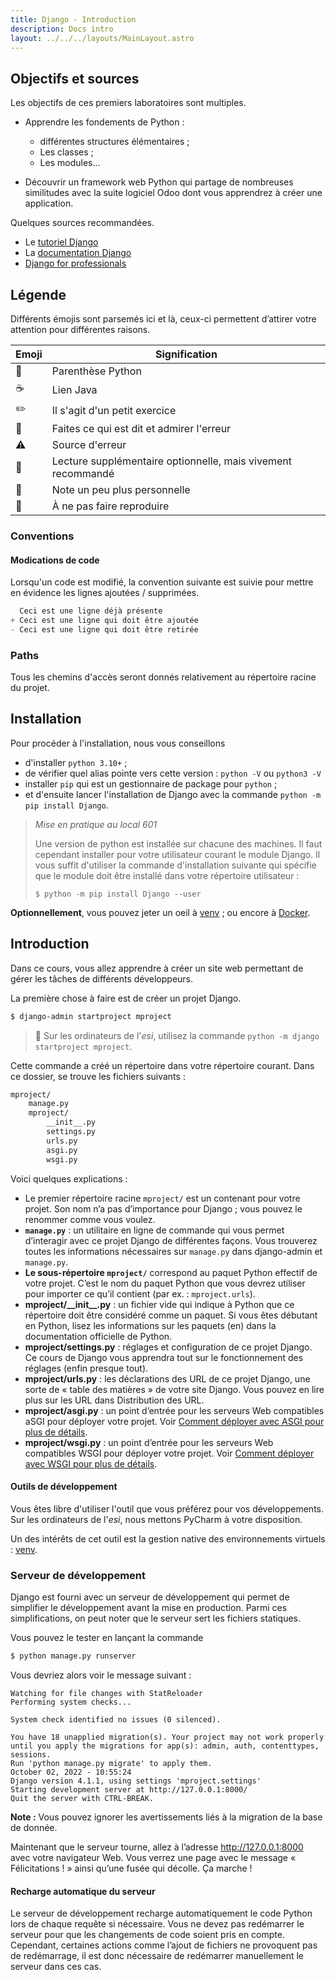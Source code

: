 ```yaml
---
title: Django - Introduction
description: Docs intro
layout: ../../../layouts/MainLayout.astro
---
```


## Objectifs et sources

Les objectifs de ces premiers laboratoires sont multiples.

* Apprendre les fondements de Python :
  * différentes structures élémentaires ;
  * Les classes ;
  * Les modules...

* Découvrir un framework web Python qui partage de nombreuses similitudes avec la suite logiciel Odoo dont vous apprendrez à créer une application.

Quelques sources recommandées.

 * Le [tutoriel Django](https://docs.djangoproject.com/fr/4.1/intro/tutorial01/)
 * La [documentation Django](https://docs.djangoproject.com/en/4.1/)
 * [Django for professionals](https://djangoforprofessionals.com/)

## Légende

Différents émojis sont parsemés ici et là, ceux-ci permettent d’attirer votre attention pour différentes raisons.

|Emoji|Signification|
|---|---|
| 🐍 | Parenthèse Python |
| ☕️ | Lien Java |
| ✏️ | Il s'agit d'un petit exercice |
| 🐇 | Faites ce qui est dit et admirer l'erreur |
| ⚠️ | Source d'erreur |
| 📖 | Lecture supplémentaire optionnelle, mais vivement recommandé |
| 📃 | Note un peu plus personnelle |
| 💩 | À ne pas faire reproduire |

### Conventions

#### Modications de code

Lorsqu'un code est modifié, la convention suivante est suivie pour mettre en évidence les lignes ajoutées / supprimées.

   ``` python
     Ceci est une ligne déjà présente
   + Ceci est une ligne qui doit être ajoutée
   - Ceci est une ligne qui doit être retirée
   ```

### Paths

Tous les chemins d'accès seront donnés relativement au répertoire racine du projet.

## Installation

Pour procéder à l'installation, nous vous conseillons
 * d'installer `python 3.10+` ;
 * de vérifier quel alias pointe vers cette version : `python -V`  ou `python3 -V` 
 * installer `pip` qui est un gestionnaire de package pour `python` ;
 * et d'ensuite lancer l'installation de Django avec la commande `python -m pip install Django`.

> *_Mise en pratique au local 601_*
>
> Une version de python est installée sur chacune des machines. Il faut cependant installer pour votre utilisateur courant le module Django. Il vous suffit d'utiliser la commande d'installation suivante qui spécifie que le module doit être installé dans votre répertoire utilisateur : 
>
> ```
> $ python -m pip install Django --user
> ```

**Optionnellement**, vous pouvez jeter un oeil à [venv](https://docs.python.org/3/tutorial/venv.html) ; ou encore à [Docker](https://www.docker.com/).

## Introduction

Dans ce cours, vous allez apprendre à créer un site web permettant de gérer les tâches de différents développeurs.

La première chose à faire est de créer un projet Django.

``` bash
$ django-admin startproject mproject
```

> 📃 Sur les ordinateurs de l'_esi_, utilisez la commande `python -m django startproject mproject`.

Cette commande a créé un répertoire dans votre répertoire courant. Dans ce dossier, se trouve les fichiers suivants :

``` bash
mproject/
    manage.py
    mproject/
        __init__.py
        settings.py
        urls.py
        asgi.py
        wsgi.py
```

Voici quelques explications :

* Le premier répertoire racine `mproject/` est un contenant pour votre projet. Son nom n’a pas d’importance pour Django ; vous pouvez le renommer comme vous voulez.
* **`manage.py`** : un utilitaire en ligne de commande qui vous permet d’interagir avec ce projet Django de différentes façons. Vous trouverez toutes les informations nécessaires sur `manage.py` dans django-admin et `manage.py`.
* **Le sous-répertoire `mproject/`** correspond au paquet Python effectif de votre projet. C’est le nom du paquet Python que vous devrez utiliser pour importer ce qu’il contient (par ex. : `mproject.urls`).
* **mproject/\_\_init\_\_.py** : un fichier vide qui indique à Python que ce répertoire doit être considéré comme un paquet. Si vous êtes débutant en Python, lisez les informations sur les paquets (en) dans la documentation officielle de Python.
* **mproject/settings.py** : réglages et configuration de ce projet Django. Ce cours de Django vous apprendra tout sur le fonctionnement des réglages (enfin presque tout).
* **mproject/urls.py** : les déclarations des URL de ce projet Django, une sorte de « table des matières » de votre site Django. Vous pouvez en lire plus sur les URL dans Distribution des URL.
* **mproject/asgi.py** : un point d’entrée pour les serveurs Web compatibles aSGI pour déployer votre projet. Voir [Comment déployer avec ASGI pour plus de détails](https://docs.djangoproject.com/fr/4.1/howto/deployment/asgi/).
* **mproject/wsgi.py** : un point d’entrée pour les serveurs Web compatibles WSGI pour déployer votre projet. Voir [Comment déployer avec WSGI pour plus de détails](https://docs.djangoproject.com/fr/4.1/howto/deployment/wsgi/).

#### Outils de développement

Vous êtes libre d'utiliser l'outil que vous préférez pour vos développements.  Sur les ordinateurs de l'_esi_, nous mettons PyCharm à votre disposition.

Un des intérêts de cet outil est la gestion native des environnements virtuels : [venv](https://docs.python.org/3/tutorial/venv.html).

### Serveur **de développement**

Django est fourni avec un serveur de développement qui permet de simplifier le développement avant la mise en production. Parmi ces simplifications, on peut noter que le serveur sert les fichiers statiques.

Vous pouvez le tester en lançant la commande

``` bash
$ python manage.py runserver
```

Vous devriez alors voir le message suivant :

```
Watching for file changes with StatReloader
Performing system checks...

System check identified no issues (0 silenced).

You have 18 unapplied migration(s). Your project may not work properly until you apply the migrations for app(s): admin, auth, contenttypes, sessions.
Run 'python manage.py migrate' to apply them.
October 02, 2022 - 10:55:24
Django version 4.1.1, using settings 'mproject.settings'
Starting development server at http://127.0.0.1:8000/
Quit the server with CTRL-BREAK.
```

**Note :** Vous pouvez ignorer les avertissements liés à la migration de la base de donnée.

Maintenant que le serveur tourne, allez à l’adresse http://127.0.0.1:8000 avec votre navigateur Web. Vous verrez une page avec le message « Félicitations ! » ainsi qu’une fusée qui décolle. Ça marche !

#### Recharge automatique du serveur

Le serveur de développement recharge automatiquement le code Python lors de chaque requête si nécessaire. Vous ne devez pas redémarrer le serveur pour que les changements de code soient pris en compte. Cependant, certaines actions comme l’ajout de fichiers ne provoquent pas de redémarrage, il est donc nécessaire de redémarrer manuellement le serveur dans ces cas.
